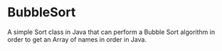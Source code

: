 # BubbleSort
A simple Sort class in Java that can perform a Bubble Sort algorithm in order to get an Array of names in order in Java. 
